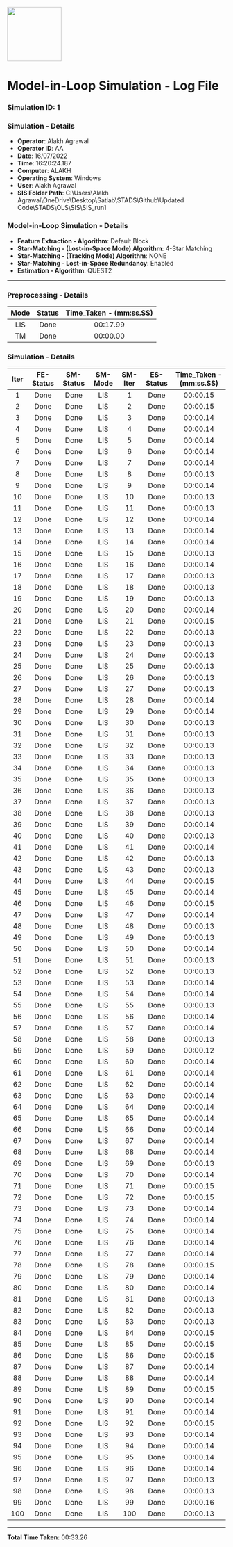 [<img src="https://www.aero.iitb.ac.in/satlab/images/IITBSSP2019.png" width="125"/>](image.png)

# Model-in-Loop Simulation - Log File

### Simulation ID: 1

### Simulation - Details
* **Operator**: Alakh Agrawal
* **Operator ID**: AA
* **Date**: 16/07/2022
* **Time**: 16:20:24.187
* **Computer**: ALAKH
* **Operating System**: Windows
* **User**: Alakh Agrawal
* **SIS Folder Path**: C:\Users\Alakh Agrawal\OneDrive\Desktop\Satlab\STADS\Github\Updated Code\STADS\OLS\SIS\SIS_run1


### Model-in-Loop Simulation - Details
* **Feature Extraction - Algorithm**: Default Block
* **Star-Matching - (Lost-in-Space Mode) Algorithm**: 4-Star Matching
* **Star-Matching - (Tracking Mode) Algorithm**: NONE
* **Star-Matching - Lost-in-Space Redundancy**: Enabled
* **Estimation - Algorithm**: QUEST2

---

### Preprocessing - Details

|Mode|Status|Time_Taken - (mm:ss.SS)|
|:---:|:---:|:---:|
|LIS|Done|00:17.99|
|TM|Done|00:00.00|

### Simulation - Details

|Iter|FE-Status|SM-Status|SM-Mode|SM-Iter|ES-Status|Time_Taken - (mm:ss.SS)|
|:---:|:---:|:---:|:---:|:---:|:---:|:---:|
|1|Done|Done|LIS|1|Done|00:00.15
|2|Done|Done|LIS|2|Done|00:00.15
|3|Done|Done|LIS|3|Done|00:00.14
|4|Done|Done|LIS|4|Done|00:00.14
|5|Done|Done|LIS|5|Done|00:00.14
|6|Done|Done|LIS|6|Done|00:00.14
|7|Done|Done|LIS|7|Done|00:00.14
|8|Done|Done|LIS|8|Done|00:00.13
|9|Done|Done|LIS|9|Done|00:00.14
|10|Done|Done|LIS|10|Done|00:00.13
|11|Done|Done|LIS|11|Done|00:00.13
|12|Done|Done|LIS|12|Done|00:00.14
|13|Done|Done|LIS|13|Done|00:00.14
|14|Done|Done|LIS|14|Done|00:00.14
|15|Done|Done|LIS|15|Done|00:00.13
|16|Done|Done|LIS|16|Done|00:00.14
|17|Done|Done|LIS|17|Done|00:00.13
|18|Done|Done|LIS|18|Done|00:00.13
|19|Done|Done|LIS|19|Done|00:00.13
|20|Done|Done|LIS|20|Done|00:00.14
|21|Done|Done|LIS|21|Done|00:00.15
|22|Done|Done|LIS|22|Done|00:00.13
|23|Done|Done|LIS|23|Done|00:00.13
|24|Done|Done|LIS|24|Done|00:00.13
|25|Done|Done|LIS|25|Done|00:00.13
|26|Done|Done|LIS|26|Done|00:00.13
|27|Done|Done|LIS|27|Done|00:00.13
|28|Done|Done|LIS|28|Done|00:00.14
|29|Done|Done|LIS|29|Done|00:00.14
|30|Done|Done|LIS|30|Done|00:00.13
|31|Done|Done|LIS|31|Done|00:00.13
|32|Done|Done|LIS|32|Done|00:00.13
|33|Done|Done|LIS|33|Done|00:00.13
|34|Done|Done|LIS|34|Done|00:00.13
|35|Done|Done|LIS|35|Done|00:00.13
|36|Done|Done|LIS|36|Done|00:00.13
|37|Done|Done|LIS|37|Done|00:00.13
|38|Done|Done|LIS|38|Done|00:00.13
|39|Done|Done|LIS|39|Done|00:00.14
|40|Done|Done|LIS|40|Done|00:00.13
|41|Done|Done|LIS|41|Done|00:00.14
|42|Done|Done|LIS|42|Done|00:00.13
|43|Done|Done|LIS|43|Done|00:00.13
|44|Done|Done|LIS|44|Done|00:00.15
|45|Done|Done|LIS|45|Done|00:00.14
|46|Done|Done|LIS|46|Done|00:00.15
|47|Done|Done|LIS|47|Done|00:00.14
|48|Done|Done|LIS|48|Done|00:00.13
|49|Done|Done|LIS|49|Done|00:00.13
|50|Done|Done|LIS|50|Done|00:00.14
|51|Done|Done|LIS|51|Done|00:00.13
|52|Done|Done|LIS|52|Done|00:00.13
|53|Done|Done|LIS|53|Done|00:00.14
|54|Done|Done|LIS|54|Done|00:00.14
|55|Done|Done|LIS|55|Done|00:00.13
|56|Done|Done|LIS|56|Done|00:00.14
|57|Done|Done|LIS|57|Done|00:00.14
|58|Done|Done|LIS|58|Done|00:00.13
|59|Done|Done|LIS|59|Done|00:00.12
|60|Done|Done|LIS|60|Done|00:00.14
|61|Done|Done|LIS|61|Done|00:00.14
|62|Done|Done|LIS|62|Done|00:00.14
|63|Done|Done|LIS|63|Done|00:00.14
|64|Done|Done|LIS|64|Done|00:00.14
|65|Done|Done|LIS|65|Done|00:00.14
|66|Done|Done|LIS|66|Done|00:00.14
|67|Done|Done|LIS|67|Done|00:00.14
|68|Done|Done|LIS|68|Done|00:00.14
|69|Done|Done|LIS|69|Done|00:00.13
|70|Done|Done|LIS|70|Done|00:00.14
|71|Done|Done|LIS|71|Done|00:00.15
|72|Done|Done|LIS|72|Done|00:00.15
|73|Done|Done|LIS|73|Done|00:00.14
|74|Done|Done|LIS|74|Done|00:00.14
|75|Done|Done|LIS|75|Done|00:00.14
|76|Done|Done|LIS|76|Done|00:00.14
|77|Done|Done|LIS|77|Done|00:00.14
|78|Done|Done|LIS|78|Done|00:00.15
|79|Done|Done|LIS|79|Done|00:00.14
|80|Done|Done|LIS|80|Done|00:00.14
|81|Done|Done|LIS|81|Done|00:00.13
|82|Done|Done|LIS|82|Done|00:00.13
|83|Done|Done|LIS|83|Done|00:00.13
|84|Done|Done|LIS|84|Done|00:00.15
|85|Done|Done|LIS|85|Done|00:00.15
|86|Done|Done|LIS|86|Done|00:00.15
|87|Done|Done|LIS|87|Done|00:00.14
|88|Done|Done|LIS|88|Done|00:00.14
|89|Done|Done|LIS|89|Done|00:00.15
|90|Done|Done|LIS|90|Done|00:00.14
|91|Done|Done|LIS|91|Done|00:00.14
|92|Done|Done|LIS|92|Done|00:00.15
|93|Done|Done|LIS|93|Done|00:00.14
|94|Done|Done|LIS|94|Done|00:00.14
|95|Done|Done|LIS|95|Done|00:00.14
|96|Done|Done|LIS|96|Done|00:00.14
|97|Done|Done|LIS|97|Done|00:00.13
|98|Done|Done|LIS|98|Done|00:00.13
|99|Done|Done|LIS|99|Done|00:00.16
|100|Done|Done|LIS|100|Done|00:00.13

---

**Total Time Taken:** 00:33.26
